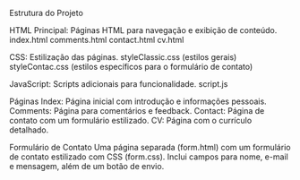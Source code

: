 Estrutura do Projeto

HTML Principal: Páginas HTML para navegação e exibição de conteúdo.
  index.html
  comments.html
  contact.html
  cv.html

CSS: Estilização das páginas.
  styleClassic.css (estilos gerais)
  styleContac.css (estilos específicos para o formulário de contato)

JavaScript: Scripts adicionais para funcionalidade.
  script.js

Páginas
  Index: Página inicial com introdução e informações pessoais.
  Comments: Página para comentários e feedback.
  Contact: Página de contato com um formulário estilizado.
  CV: Página com o currículo detalhado.

Formulário de Contato
  Uma página separada (form.html) com um formulário de contato estilizado com CSS (form.css). Inclui campos para nome, e-mail e mensagem, além de um botão de envio.